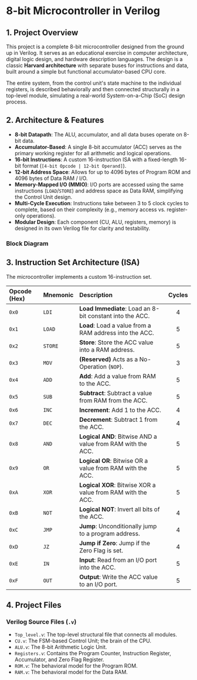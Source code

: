 # 8-bit Microcontroller in Verilog

## 1. Project Overview

This project is a complete 8-bit microcontroller designed from the ground up in Verilog. It serves as an educational exercise in computer architecture, digital logic design, and hardware description languages. The design is a classic **Harvard architecture** with separate buses for instructions and data, built around a simple but functional accumulator-based CPU core.

The entire system, from the control unit's state machine to the individual registers, is described behaviorally and then connected structurally in a top-level module, simulating a real-world System-on-a-Chip (SoC) design process.




## 2. Architecture & Features

* **8-bit Datapath**: The ALU, accumulator, and all data buses operate on 8-bit data.
* **Accumulator-Based**: A single 8-bit accumulator (ACC) serves as the primary working register for all arithmetic and logical operations.
* **16-bit Instructions**: A custom 16-instruction ISA with a fixed-length 16-bit format (`[4-bit Opcode | 12-bit Operand]`).
* **12-bit Address Space**: Allows for up to 4096 bytes of Program ROM and 4096 bytes of Data RAM / I/O.
* **Memory-Mapped I/O (MMIO)**: I/O ports are accessed using the same instructions (`LOAD`/`STORE`) and address space as Data RAM, simplifying the Control Unit design.
* **Multi-Cycle Execution**: Instructions take between 3 to 5 clock cycles to complete, based on their complexity (e.g., memory access vs. register-only operations).
* **Modular Design**: Each component (CU, ALU, registers, memory) is designed in its own Verilog file for clarity and testability.

### Block Diagram

## 3. Instruction Set Architecture (ISA)

The microcontroller implements a custom 16-instruction set.

| Opcode (Hex) | Mnemonic | Description                                               | Cycles |
| :----------- | :------- | :-------------------------------------------------------- | :----: |
| `0x0`        | `LDI`    | **Load Immediate**: Load an 8-bit constant into the ACC.  |   4    |
| `0x1`        | `LOAD`   | **Load**: Load a value from a RAM address into the ACC.   |   5    |
| `0x2`        | `STORE`  | **Store**: Store the ACC value into a RAM address.        |   5    |
| `0x3`        | `MOV`    | **(Reserved)** Acts as a No-Operation (`NOP`).            |   3    |
| `0x4`        | `ADD`    | **Add**: Add a value from RAM to the ACC.                 |   5    |
| `0x5`        | `SUB`    | **Subtract**: Subtract a value from RAM from the ACC.     |   5    |
| `0x6`        | `INC`    | **Increment**: Add 1 to the ACC.                          |   4    |
| `0x7`        | `DEC`    | **Decrement**: Subtract 1 from the ACC.                   |   4    |
| `0x8`        | `AND`    | **Logical AND**: Bitwise AND a value from RAM with the ACC. |   5    |
| `0x9`        | `OR`     | **Logical OR**: Bitwise OR a value from RAM with the ACC.  |   5    |
| `0xA`        | `XOR`    | **Logical XOR**: Bitwise XOR a value from RAM with the ACC.|   5    |
| `0xB`        | `NOT`    | **Logical NOT**: Invert all bits of the ACC.              |   4    |
| `0xC`        | `JMP`    | **Jump**: Unconditionally jump to a program address.      |   4    |
| `0xD`        | `JZ`     | **Jump if Zero**: Jump if the Zero Flag is set.           |   4    |
| `0xE`        | `IN`     | **Input**: Read from an I/O port into the ACC.            |   5    |
| `0xF`        | `OUT`    | **Output**: Write the ACC value to an I/O port.           |   5    |

## 4. Project Files

### Verilog Source Files (`.v`)
* `Top_level.v`: The top-level structural file that connects all modules.
* `CU.v`: The FSM-based Control Unit; the brain of the CPU.
* `ALU.v`: The 8-bit Arithmetic Logic Unit.
* `Registers.v`: Contains the Program Counter, Instruction Register, Accumulator, and Zero Flag Register.
* `ROM.v`: The behavioral model for the Program ROM.
* `RAM.v`: The behavioral model for the Data RAM.